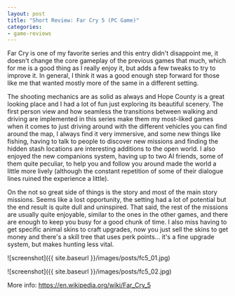 ```yaml
---
layout: post
title: "Short Review: Far Cry 5 (PC Game)"
categories:
- game-reviews
---
```


<p>
Far Cry is one of my favorite series and this entry didn't disappoint me, it doesn't change the core gameplay of the previous games that much, which for me is a good thing as I really enjoy it, but adds a few tweaks to try to improve it. In general, I think it was a good enough step forward for those like me that wanted mostly more of the same in a different setting.
</p>

<p>
The shooting mechanics are as solid as always and Hope County is a great looking place and I had a lot of fun just exploring its beautiful scenery. The first person view and how seamless the transitions between walking and driving are implemented in this series make them my most-liked games when it comes to just driving around with the different vehicles you can find around the map, I always find it very immersive, and some new things like fishing, having to talk to people to discover new missions and finding the hidden stash locations are interesting additions to the open world. I also enjoyed the new companions system, having up to two AI friends, some of them quite peculiar, to help you and follow you around made the world a little more lively (although the constant repetition of some of their dialogue lines ruined the experience a little).
</p>

<p>
On the not so great side of things is the story and most of the main story missions. Seems like a lost opportunity, the setting had a lot of potential but the end result is quite dull and uninspired. That said, the rest of the missions are usually quite enjoyable, similar to the ones in the other games, and there are enough to keep you busy for a good chunk of time. I also miss having to get specific animal skins to craft upgrades, now you just sell the skins to get money and there's a skill tree that uses perk points... it's a fine upgrade system, but makes hunting less vital.
</p>


![screenshot]({{ site.baseurl }}/images/posts/fc5_01.jpg)

![screenshot]({{ site.baseurl }}/images/posts/fc5_02.jpg)


<p>More info: <a href="https://en.wikipedia.org/wiki/Far_Cry_5">https://en.wikipedia.org/wiki/Far_Cry_5</a><p>
